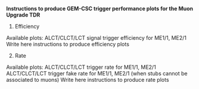 <b>Instructions to produce GEM-CSC trigger performance plots for the Muon Upgrade TDR</b>

1. Efficiency
  
  Available plots:
    ALCT/CLCT/LCT signal trigger efficiency for ME1/1, ME2/1
  Write here instructions to produce efficiency plots

2. Rate

  Available plots:
    ALCT/CLCT/LCT trigger rate for ME1/1, ME2/1
    ALCT/CLCT/LCT trigger fake rate for ME1/1, ME2/1 (when stubs cannot be associated to muons)
  Write here instructions to produce rate plots
